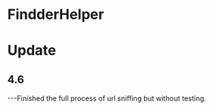 # FindderHelper

# Update

## 4.6
---Finished the full process of url sniffing but without testing.
